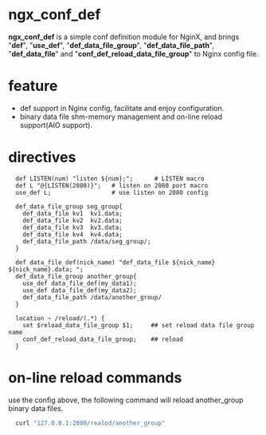 ngx_conf_def
============
**ngx_conf_def** is a simple conf definition module for NginX, and brings "**def**", "**use_def**", "**def_data_file_group**", "**def_data_file_path**", "**def_data_file**" and "**conf_def_reload_data_file_group**" to Nginx config file. 

feature
==========================
* def support in Nginx config, facilitate and enjoy configuration.
* binary data file shm-memory management and on-line reload support(AIO support).

directives
==========================
```nginx
  def LISTEN(num) "listen ${num};";      # LISTEN macro
  def L "@{LISTEN(2080)}";   # listen on 2080 port macro
  use_def L;                 # use listen on 2080 config
```

```nginx
  def_data_file_group seg_group{
    def_data_file kv1  kv1.data;
    def_data_file kv2  kv2.data;
    def_data_file kv3  kv3.data;
    def_data_file kv4  kv4.data;
    def_data_file_path /data/seg_group/;
  }
  
  def data_file_def(nick_name) "def_data_file ${nick_name} ${nick_name}.data; ";
  def_data_file_group another_group{
    use_def data_file_def(my_data1);
    use_def data_file_def(my_data2);
    def_data_file_path /data/another_group/
  }
```

```nginx
  location ~ /reload/(.*) {
    set $reload_data_file_group $1;     ## set reload data file group name
    conf_def_reload_data_file_group;    ## reload
  }
```

on-line reload commands
==========================
use the config above, the following command will reload another_group binary data files.
```sh
  curl "127.0.0.1:2080/realod/another_group"
```



